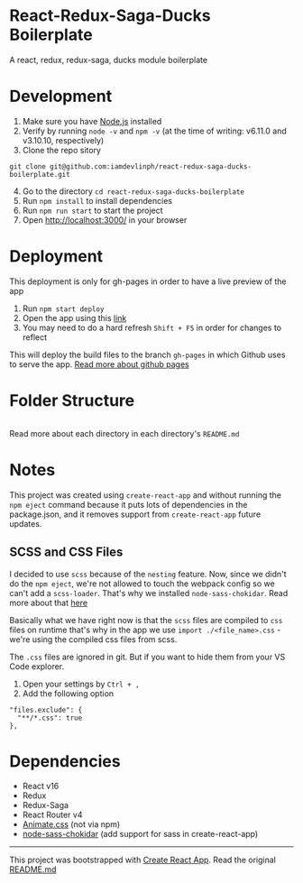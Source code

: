 # React-Redux-Saga-Ducks Boilerplate
A react, redux, redux-saga, ducks module boilerplate

# Development
1. Make sure you have [Node.js](https://nodejs.org/en/) installed
2. Verify by running `node -v` and `npm -v` (at the time of writing: v6.11.0 and v3.10.10, respectively)
3. Clone the repo sitory
```ssh
git clone git@github.com:iamdevlinph/react-redux-saga-ducks-boilerplate.git
```
4. Go to the directory `cd react-redux-saga-ducks-boilerplate`
5. Run `npm install` to install dependencies
6. Run `npm run start` to start the project
7. Open [http://localhost:3000/](http://localhost:3000/) in your browser

# Deployment
This deployment is only for gh-pages in order to have a live preview of the app
1. Run `npm start deploy`
2. Open the app using this [link](https://iamdevlinph.github.io/react-redux-saga-ducks-boilerplate/)
3. You may need to do a hard refresh `Shift + F5` in order for changes to reflect

This will deploy the build files to the branch `gh-pages` in which Github uses to serve the app. [Read more about github pages](https://pages.github.com/)

# Folder Structure
```

```
Read more about each directory in each directory's `README.md`

# Notes
This project was created using `create-react-app` and without running the `npm eject` command because it puts lots of dependencies in the package.json, and it removes support from `create-react-app` future updates.

## SCSS and CSS Files

I decided to use `scss` because of the `nesting` feature. Now, since we didn't do the `npm eject`, we're not allowed to touch the webpack config so we can't add a `scss-loader`. That's why we installed `node-sass-chokidar`. Read more about that [here](https://github.com/facebookincubator/create-react-app/blob/master/packages/react-scripts/template/README.md#adding-a-css-preprocessor-sass-less-etc)

Basically what we have right now is that the `scss` files are compiled to `css` files on runtime that's why in the app we use `import ./<file_name>.css` - we're  using the compiled css files from scss.

The `.css` files are ignored in git. But if you want to hide them from your VS Code explorer.
1. Open your settings by `Ctrl + ,`
2. Add the following option
```
"files.exclude": {
  "**/*.css": true
},
```

# Dependencies

* React v16
* Redux
* Redux-Saga
* React Router v4
* [Animate.css](https://daneden.github.io/animate.css/) (not via npm)
* [node-sass-chokidar](https://www.npmjs.com/package/node-sass-chokidar) (add support for sass in create-react-app)

---

This project was bootstrapped with [Create React App](https://github.com/facebookincubator/create-react-app).
Read the original [README.md](/README-original.md)
